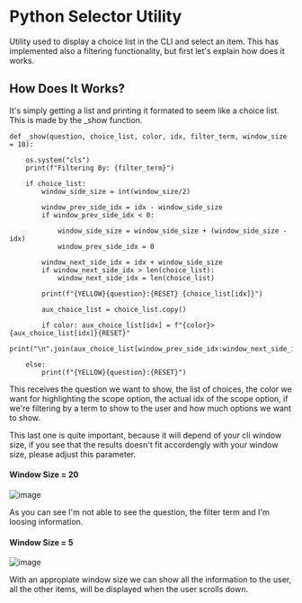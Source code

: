 # Python Selector Utility

Utility used to display a choice list in the CLI and select an item.
This has implemented also a filtering functionality, but first let's explain how does it works.

## How Does It Works?
It's simply getting a list and printing it formated to seem like a choice list.
This is made by the _show function.

    def _show(question, choice_list, color, idx, filter_term, window_size = 10):

        os.system("cls")
        print(f"Filtering By: {filter_term}")
    
        if choice_list: 
            window_side_size = int(window_size/2)
    
            window_prev_side_idx = idx - window_side_size
            if window_prev_side_idx < 0:
               
                window_side_size = window_side_size + (window_side_size - idx)
                window_prev_side_idx = 0
    
            window_next_side_idx = idx + window_side_size
            if window_next_side_idx > len(choice_list):
                window_next_side_idx = len(choice_list) 
    
            print(f"{YELLOW}{question}:{RESET} {choice_list[idx]}")
            
            aux_choice_list = choice_list.copy()
    
            if color: aux_choice_list[idx] = f"{color}> {aux_choice_list[idx]}{RESET}"
            print("\n".join(aux_choice_list[window_prev_side_idx:window_next_side_idx]))
    
        else:
            print(f"{YELLOW}{question}:{RESET}")

This receives the question we want to show, the list of choices, the color we want for highlighting the scope option,
the actual idx of the scope option, if we're filtering by a term to show to the user and how much options we want to show.

This last one is quite important, because it will depend of your cli window size, if you see that the results doesn't fit accordengly with 
your window size, please adjust this parameter.

#### Window Size = 20
![image](https://github.com/Manu-Sanchez/utils/assets/56635300/0e61065c-af3f-45c3-82d8-c2b08211fbe5)

As you can see I'm not able to see the question, the filter term and I'm loosing information.

#### Window Size = 5
![image](https://github.com/Manu-Sanchez/utils/assets/56635300/03f94e5d-6f79-4b2d-9516-54935e304606)

With an appropiate window size we can show all the information to the user, all the other items, will be displayed when the user scrolls down.


